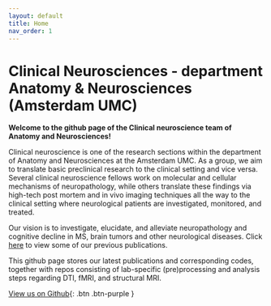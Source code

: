 ```yaml
---
layout: default
title: Home
nav_order: 1
---
```

<h1>Clinical Neurosciences - department Anatomy & Neurosciences (Amsterdam UMC)</h1>	

**Welcome to the github page of the Clinical neuroscience team of Anatomy and Neurosciences!**

Clinical neuroscience is one of the research sections within the department of Anatomy and Neurosciences at the Amsterdam UMC. As a group, we aim to translate basic preclinical research to the clinical setting and vice versa. Several clinical neuroscience fellows work on molecular and cellular mechanisms of neuropathology, while others translate these findings via high-tech post mortem and in vivo imaging techniques all the way to the clinical setting where neurological patients are investigated, monitored, and treated.

Our vision is to investigate, elucidate, and alleviate neuropathology and cognitive decline in MS, brain tumors and other neurological diseases. Click [here](https://pubmed.ncbi.nlm.nih.gov/?term=%28%28%28Geurts+JJ%5BAuthor%5D%29+OR+Schoonheim+MM%5BAuthor%5D%29+OR+Hulst+HE%5BAuthor%5D+OR+Douw+L%5BAuthor%5D%29+AND+%28%222000%2F1%2F1%22%5BDate+-+Create%5D+%3A+%223000%2F12%2F31%22%5BDate+-+Create%5D%29) to view some of our previous publications. 

This github page stores our latest publications and corresponding codes, together with repos consisting of lab-specific (pre)processing and analysis steps regarding DTI, fMRI, and structural MRI. 

[View us on Github](https://github.com/KNW-ANW/){: .btn .btn-purple }
